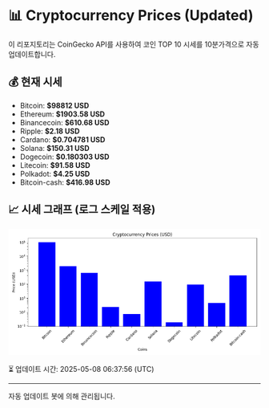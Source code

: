 
# 📊 Cryptocurrency Prices (Updated)

이 리포지토리는 CoinGecko API를 사용하여 코인 TOP 10 시세를 10분가격으로 자동 업데이트합니다.

## 💰 현재 시세
- Bitcoin: **$98812 USD**
- Ethereum: **$1903.58 USD**
- Binancecoin: **$610.68 USD**
- Ripple: **$2.18 USD**
- Cardano: **$0.704781 USD**
- Solana: **$150.31 USD**
- Dogecoin: **$0.180303 USD**
- Litecoin: **$91.58 USD**
- Polkadot: **$4.25 USD**
- Bitcoin-cash: **$416.98 USD**

## 📈 시세 그래프 (로그 스케일 적용)
![Crypto Prices](crypto_prices.png)

⏳ 업데이트 시간: 2025-05-08 06:37:56 (UTC)

---
자동 업데이트 봇에 의해 관리됩니다.
